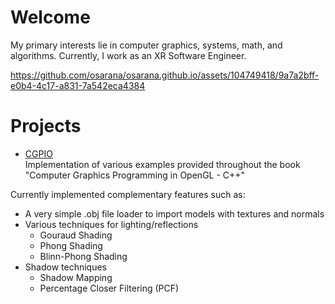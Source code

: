 # Welcome
My primary interests lie in computer graphics, systems, math, and algorithms.
Currently, I work as an XR Software Engineer.

https://github.com/osarana/osarana.github.io/assets/104749418/9a7a2bff-e0b4-4c17-a831-7a542eca4384

# Projects
* [CGPIO](https://github.com/osarana/CGPIO)<br>
Implementation of various examples provided throughout the book "Computer Graphics Programming in OpenGL - C++"

Currently implemented complementary features such as:
  * A very simple .obj file loader to import models with textures and normals
  * Various techniques for lighting/reflections
    * Gouraud Shading
    * Phong Shading
    * Blinn-Phong Shading  
  * Shadow techniques
    * Shadow Mapping
    * Percentage Closer Filtering (PCF)

